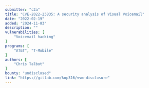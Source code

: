 ```yaml
---
submitter: "c2a"
title: "CVE-2022-23835: A security analysis of Visual Voicemail"
date: "2022-02-19"
added: "2024-11-03"
description: ""
vulnerabilities: [
    "Voicemail hacking"
]
programs: [
    "AT&T", "T-Mobile"
]
authors: [
    "Chris Talbot"
]
bounty: "undisclosed"
link: "https://gitlab.com/kop316/vvm-disclosure"
---
```




